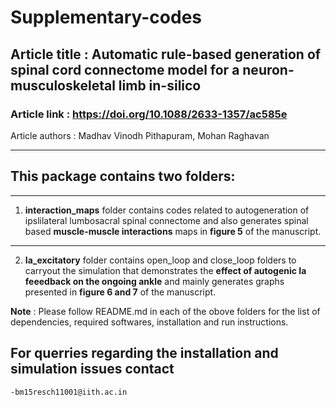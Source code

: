 # Supplementary-codes  
## Article title : Automatic rule-based generation of spinal cord connectome model for a neuron-musculoskeletal limb in-silico
### Article link : https://doi.org/10.1088/2633-1357/ac585e

Article authors : Madhav Vinodh Pithapuram, Mohan Raghavan 

__________________________________
## This package contains two folders:
__________________________________

1. **interaction_maps** folder contains codes related to autogeneration of ipslilateral lumbosacral spinal connectome and also generates spinal based **muscle-muscle interactions** maps in **figure 5** of the manuscript.   
__________________________________

2. **Ia_excitatory** folder contains open_loop and close_loop folders to carryout the simulation that demonstrates the **effect of autogenic Ia feeedback on the ongoing ankle** and mainly generates graphs presented in **figure 6 and 7** of the manuscript. 

**Note** : Please follow README.md in each of the obove folders for the list of dependencies, required softwares, installation and run instructions.

## For querries regarding the installation and simulation issues contact
    -bm15resch11001@iith.ac.in 
